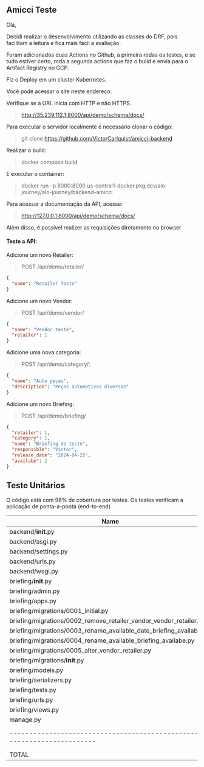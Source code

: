 ## Amicci Teste

Olá,

Decidi realizar o desenvolvimento utilizando as classes do DRF, pois facilitam a leitura e fica mais fácil a avaliação.

Foram adicionados duas Actions no Github, a primeira rodas os testes, e se tudo estiver certo, roda a segunda actions que faz o build e envia para o Artifact Registry no GCP.

Fiz o Deploy em um cluster Kubernetes.

Você pode acessar o site neste endereço:

Verifique se a URL inicia com HTTP e não HTTPS.

> http://35.239.112.1:8000/api/demo/schema/docs/


Para executar o servidor localmente é necessário clonar o código:

> git clone https://github.com/VictorCarlquist/amicci-backend

Realizar o build:

> docker compose build

E executar o container:

> docker run -p 8000:8000 us-central1-docker.pkg.dev/alo-journey/alo-journey/backend-amicci

Para acessar a documentação da API, acesse:

> http://127.0.0.1:8000/api/demo/schema/docs/

Além disso, é possível realizer as requisições diretamente no browser

#### Teste a API:

Adicione um novo Retailer:

> POST /api/demo/retailer/

```json
{
  "name": "Retailer Teste"
}
```

Adicione um novo Vendor:

> POST /api/demo/vendor/

```json
{
  "name": "Vendor teste",
  "retailer": 1
}
```

Adicione uma nova categoria:

> POST /api/demo/category/:

```json
{
  "name": "Auto peças",
  "description": "Peças automotivas diversas"
}
```

Adicione um novo Briefing:

> POST /api/demo/briefing/

```json
{
  "retailer": 1,
  "category": 1,
  "name": "Briefing de teste",
  "responsible": "Victor",
  "release_date": "2024-04-25",
  "availabe": 2
}
```

## Teste Unitários

O código está com 96% de cobertura por testes. Os testes verificam a aplicação de ponta-a-ponta (end-to-end)



|Name |Stmts | Miss |Cover|
|-------------------------------------------------------------------------|----|-------|------|
|backend/__init__.py                                                      |  0 |     0 |  100%|
|backend/asgi.py                                                          |  4 |     4 |    0%|
|backend/settings.py                                                      | 20 |     0 |  100%|
|backend/urls.py                                                          |  3 |     0 |  100%|
|backend/wsgi.py                                                          |  4 |     4 |    0%|
|briefing/__init__.py                                                     |  0 |     0 |  100%|
|briefing/admin.py                                                        |  1 |     0 |  100%|
|briefing/apps.py                                                         |  4 |     0 |  100%|
|briefing/migrations/0001_initial.py                                      |  6 |     0 |  100%|
|briefing/migrations/0002_remove_retailer_vendor_vendor_retailer.py       |  5 |     0 |  100%|
|briefing/migrations/0003_rename_available_date_briefing_available.py     |  4 |     0 |  100%|
|briefing/migrations/0004_rename_available_briefing_availabe.py           |  4 |     0 |  100%|
|briefing/migrations/0005_alter_vendor_retailer.py                        |  5 |     0 |  100%|
|briefing/migrations/__init__.py                                          |  0 |     0 |  100%|
|briefing/models.py                                                       | 24 |     4 |   83%|
|briefing/serializers.py                                                  | 34 |     0 |  100%|
|briefing/tests.py                                                        |185 |     0 |  100%|
|briefing/urls.py                                                         |  4 |     0 |  100%|
|briefing/views.py                                                        | 38 |     0 |  100%|
|manage.py                                                                | 12 |     2 |   83%|
|-------------------------------------------------------------------------|----|-------|------|
|TOTAL                                                                    |357 |     14|   96%|
